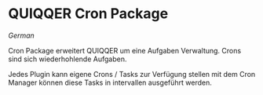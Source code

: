# QUIQQER Cron Package

_German_

Cron Package erweitert QUIQQER um eine Aufgaben Verwaltung.
Crons sind sich wiederhohlende Aufgaben.

Jedes Plugin kann eigene Crons / Tasks zur Verfügung stellen
mit dem Cron Manager können diese Tasks in intervallen ausgeführt werden.